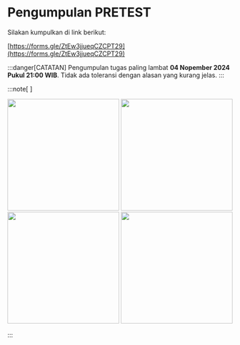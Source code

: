 # Pengumpulan PRETEST

Silakan kumpulkan di link berikut:

[https://forms.gle/ZtEw3jjueqCZCPT29](https://forms.gle/ZtEw3jjueqCZCPT29)

:::danger[CATATAN]
Pengumpulan tugas paling lambat **04 Nopember 2024 Pukul 21:00 WIB**.
Tidak ada toleransi dengan alasan yang kurang jelas.
:::

:::note[ ]

<img src="https://cdn0-production-images-kly.akamaized.net/voG32kxRiEhw6rn0hahCp3iF4KQ=/1280x1280/smart/filters:quality(75):strip_icc():format(webp)/kly-media-production/medias/4210700/original/003219300_1667287699-FdKc2qdagAMsP8O.jpg" width="250">
<img src="https://i.pinimg.com/236x/96/fe/73/96fe7339438ecbd36b76996d5fcc568a.jpg" width="250">
<img src="https://cdn.idntimes.com/content-images/community/2021/06/4-98683f6205efbdd1649342f83fb045bf-436daac94b3431844d851c18996c230b.jpg" width="250">
<img src="https://i.pinimg.com/236x/fd/2e/9c/fd2e9c082c54e141c9c7d832aa5a7e3d.jpg" width="250">

:::

